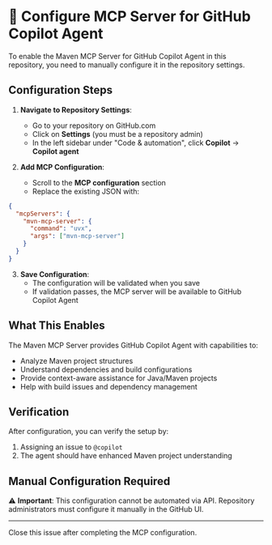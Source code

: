 # 🤖 Configure MCP Server for GitHub Copilot Agent

To enable the Maven MCP Server for GitHub Copilot Agent in this repository, you need to manually configure it in the repository settings.

## Configuration Steps

1. **Navigate to Repository Settings**:
   - Go to your repository on GitHub.com
   - Click on **Settings** (you must be a repository admin)
   - In the left sidebar under "Code & automation", click **Copilot** → **Copilot agent**

2. **Add MCP Configuration**:
   - Scroll to the **MCP configuration** section
   - Replace the existing JSON with:

```json
{
  "mcpServers": {
    "mvn-mcp-server": {
      "command": "uvx",
      "args": ["mvn-mcp-server"]
    }
  }
}
```

3. **Save Configuration**:
   - The configuration will be validated when you save
   - If validation passes, the MCP server will be available to GitHub Copilot Agent

## What This Enables

The Maven MCP Server provides GitHub Copilot Agent with capabilities to:
- Analyze Maven project structures
- Understand dependencies and build configurations
- Provide context-aware assistance for Java/Maven projects
- Help with build issues and dependency management

## Verification

After configuration, you can verify the setup by:
1. Assigning an issue to `@copilot`
2. The agent should have enhanced Maven project understanding

## Manual Configuration Required

⚠️ **Important**: This configuration cannot be automated via API. Repository administrators must configure it manually in the GitHub UI.

---

Close this issue after completing the MCP configuration.